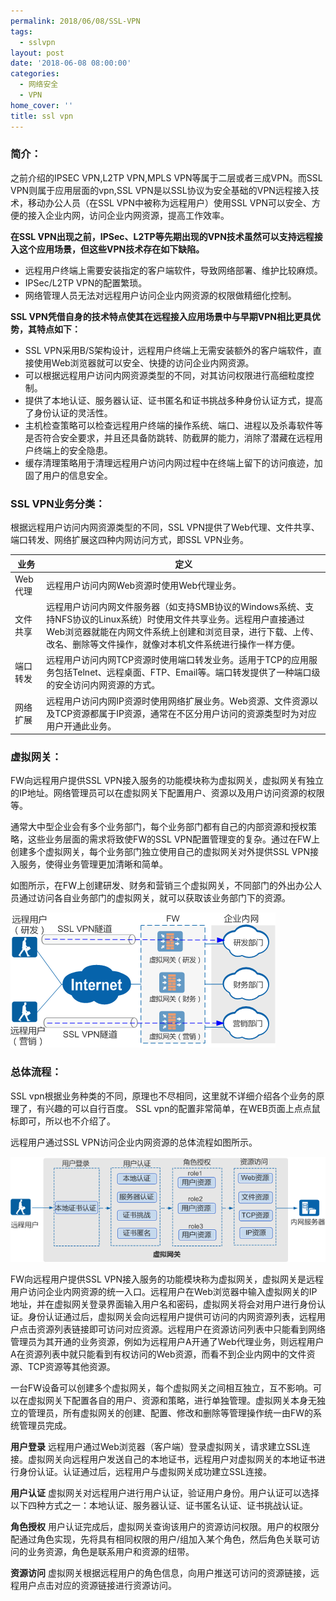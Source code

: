 ```yaml
---
permalink: 2018/06/08/SSL-VPN
tags:
  - sslvpn
layout: post
date: '2018-06-08 08:00:00'
categories:
  - 网络安全
  - VPN
home_cover: ''
title: ssl vpn
---
```


### 简介：


之前介绍的IPSEC VPN,L2TP VPN,MPLS VPN等属于二层或者三成VPN。而SSL VPN则属于应用层面的vpn,SSL VPN是以SSL协议为安全基础的VPN远程接入技术，移动办公人员（在SSL VPN中被称为远程用户）使用SSL VPN可以安全、方便的接入企业内网，访问企业内网资源，提高工作效率。


**在SSL VPN出现之前，IPSec、L2TP等先期出现的VPN技术虽然可以支持远程接入这个应用场景，但这些VPN技术存在如下缺陷。**

- 远程用户终端上需要安装指定的客户端软件，导致网络部署、维护比较麻烦。
- IPSec/L2TP VPN的配置繁琐。
- 网络管理人员无法对远程用户访问企业内网资源的权限做精细化控制。

**SSL VPN凭借自身的技术特点使其在远程接入应用场景中与早期VPN相比更具优势，其特点如下：**

- SSL VPN采用B/S架构设计，远程用户终端上无需安装额外的客户端软件，直接使用Web浏览器就可以安全、快捷的访问企业内网资源。
- 可以根据远程用户访问内网资源类型的不同，对其访问权限进行高细粒度控制。
- 提供了本地认证、服务器认证、证书匿名和证书挑战多种身份认证方式，提高了身份认证的灵活性。
- 主机检查策略可以检查远程用户终端的操作系统、端口、进程以及杀毒软件等是否符合安全要求，并且还具备防跳转、防截屏的能力，消除了潜藏在远程用户终端上的安全隐患。
- 缓存清理策略用于清理远程用户访问内网过程中在终端上留下的访问痕迹，加固了用户的信息安全。

### SSL VPN业务分类：


根据远程用户访问内网资源类型的不同，SSL VPN提供了Web代理、文件共享、端口转发、网络扩展这四种内网访问方式，即SSL VPN业务。


| 业务    | 定义                                                                                                                               |
| ----- | -------------------------------------------------------------------------------------------------------------------------------- |
| Web代理 | 远程用户访问内网Web资源时使用Web代理业务。                                                                                                         |
| 文件共享  | 远程用户访问内网文件服务器（如支持SMB协议的Windows系统、支持NFS协议的Linux系统）时使用文件共享业务。远程用户直接通过Web浏览器就能在内网文件系统上创建和浏览目录，进行下载、上传、改名、删除等文件操作，就像对本机文件系统进行操作一样方便。 |
| 端口转发  | 远程用户访问内网TCP资源时使用端口转发业务。适用于TCP的应用服务包括Telnet、远程桌面、FTP、Email等。端口转发提供了一种端口级的安全访问内网资源的方式。                                             |
| 网络扩展  | 远程用户访问内网IP资源时使用网络扩展业务。Web资源、文件资源以及TCP资源都属于IP资源，通常在不区分用户访问的资源类型时为对应用户开通此业务。                                                       |


### 虚拟网关：


FW向远程用户提供SSL VPN接入服务的功能模块称为虚拟网关，虚拟网关有独立的IP地址。网络管理员可以在虚拟网关下配置用户、资源以及用户访问资源的权限等。


通常大中型企业会有多个业务部门，每个业务部门都有自己的内部资源和授权策略，这些业务层面的需求将致使FW的SSL VPN配置管理变的复杂。通过在FW上创建多个虚拟网关，每个业务部门独立使用自己的虚拟网关对外提供SSL VPN接入服务，使得业务管理更加清晰和简单。


如图所示，在FW上创建研发、财务和营销三个虚拟网关，不同部门的外出办公人员通过访问各自业务部门的虚拟网关，就可以获取该业务部门下的资源。


![5aa0b228de43d.png](../post_images/af0d2deacc440f6380978edf234619d9.png)


### 总体流程：


SSL vpn根据业务种类的不同，原理也不尽相同，这里就不详细介绍各个业务的原理了，有兴趣的可以自行百度。 SSL vpn的配置非常简单，在WEB页面上点点鼠标即可，所以也不介绍了。


远程用户通过SSL VPN访问企业内网资源的总体流程如图所示。


![5aa0b48967084.png](../post_images/043e13085c273618adc74adfb2080172.png)


FW向远程用户提供SSL VPN接入服务的功能模块称为虚拟网关，虚拟网关是远程用户访问企业内网资源的统一入口。远程用户在Web浏览器中输入虚拟网关的IP地址，并在虚拟网关登录界面输入用户名和密码，虚拟网关将会对用户进行身份认证。身份认证通过后，虚拟网关会向远程用户提供可访问的内网资源列表，远程用户点击资源列表链接即可访问对应资源。远程用户在资源访问列表中只能看到网络管理员为其开通的业务资源，例如为远程用户A开通了Web代理业务，则远程用户A在资源列表中就只能看到有权访问的Web资源，而看不到企业内网中的文件资源、TCP资源等其他资源。


一台FW设备可以创建多个虚拟网关，每个虚拟网关之间相互独立，互不影响。可以在虚拟网关下配置各自的用户、资源和策略，进行单独管理。虚拟网关本身无独立的管理员，所有虚拟网关的创建、配置、修改和删除等管理操作统一由FW的系统管理员完成。


**用户登录**
远程用户通过Web浏览器（客户端）登录虚拟网关，请求建立SSL连接。虚拟网关向远程用户发送自己的本地证书，远程用户对虚拟网关的本地证书进行身份认证。认证通过后，远程用户与虚拟网关成功建立SSL连接。


**用户认证**
虚拟网关对远程用户进行用户认证，验证用户身份。用户认证可以选择以下四种方式之一：本地认证、服务器认证、证书匿名认证、证书挑战认证。


**角色授权**
用户认证完成后，虚拟网关查询该用户的资源访问权限。用户的权限分配通过角色实现，先将具有相同权限的用户/组加入某个角色，然后角色关联可访问的业务资源，角色是联系用户和资源的纽带。


**资源访问**
虚拟网关根据远程用户的角色信息，向用户推送可访问的资源链接，远程用户点击对应的资源链接进行资源访问。

